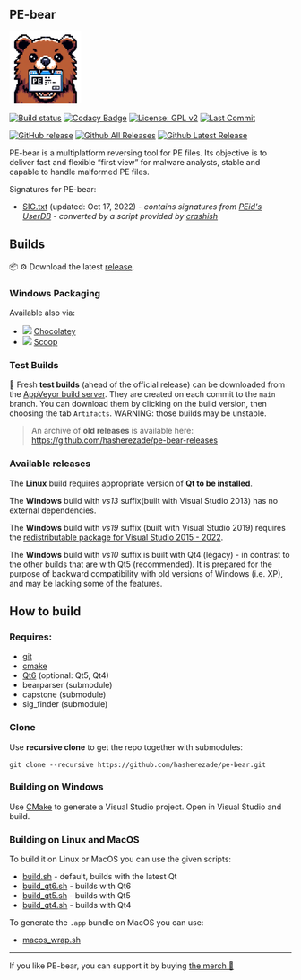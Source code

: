 PE-bear
-

<img src="./logo/main_ico.png" alt="PE-bear logo" width=128>

[![Build status](https://ci.appveyor.com/api/projects/status/q2smuy32pqqo0oyn?svg=true)](https://ci.appveyor.com/project/hasherezade/pe-bear)
[![Codacy Badge](https://app.codacy.com/project/badge/Grade/14648384b52b4d979bc1f2246edbd496)](https://app.codacy.com/gh/hasherezade/pe-bear/dashboard?utm_source=gh&utm_medium=referral&utm_content=&utm_campaign=Badge_grade)
[![License: GPL v2](https://img.shields.io/badge/License-GPL_v2-blue.svg)](https://www.gnu.org/licenses/old-licenses/gpl-2.0.en.html)
[![Last Commit](https://img.shields.io/github/last-commit/hasherezade/pe-bear/main)](https://github.com/hasherezade/pe-bear/commits)

[![GitHub release](https://img.shields.io/github/release/hasherezade/pe-bear.svg)](https://github.com/hasherezade/pe-bear/releases) 
[![Github All Releases](https://img.shields.io/github/downloads/hasherezade/pe-bear/total.svg)](https://github.com/hasherezade/pe-bear/releases)
[![Github Latest Release](https://img.shields.io/github/downloads/hasherezade/pe-bear/latest/total.svg)](https://github.com/hasherezade/pe-bear/releases) 

PE-bear is a multiplatform reversing tool for PE files. Its objective is to deliver fast and flexible “first view” for malware analysts, stable and capable to handle malformed PE files.

Signatures for PE-bear:
+ [SIG.txt](SIG.txt) (updated: Oct 17, 2022) - *contains signatures from [PEid's UserDB](http://www.softpedia.com/get/Programming/Packers-Crypters-Protectors/PEiD-updated.shtml) - converted by a script provided by [crashish](http://crashish.blogspot.com/2013/09/peid-signature-conversion-for-pe-bear.html)*

## Builds

📦 ⚙️ Download the latest [release](https://github.com/hasherezade/pe-bear/releases).


### Windows Packaging

Available also via:
+  ![](https://community.chocolatey.org/favicon.ico) [Chocolatey](https://community.chocolatey.org/packages/pebear)
+  ![](https://avatars.githubusercontent.com/u/16618068?s=15) [Scoop](https://scoop.sh/#/apps?q=pe-bear)

### Test Builds

🧪 Fresh **test builds** (ahead of the official release) can be downloaded from the [AppVeyor build server](https://ci.appveyor.com/project/hasherezade/pe-bear). They are created on each commit to the `main` branch. You can download them by clicking on the build version, then choosing the tab `Artifacts`. WARNING: those builds may be unstable.

> An archive of **old releases** is available here: https://github.com/hasherezade/pe-bear-releases

### Available releases

The **Linux** build requires appropriate version of **Qt to be installed**.

The **Windows** build with *vs13* suffix(built with Visual Studio 2013) has no external dependencies.

The **Windows** build with *vs19* suffix (built with Visual Studio 2019) requires the [redistributable package for Visual Studio 2015 - 2022](https://learn.microsoft.com/en-us/cpp/windows/latest-supported-vc-redist?view=msvc-170).

The **Windows** build with *vs10* suffix is built with Qt4 (legacy) - in contrast to the other builds that are with Qt5 (recommended). It is prepared for the purpose of backward compatibility with old versions of Windows (i.e. XP), and may be lacking some of the features.

## How to build

### Requires:

+   [git](https://git-scm.com/downloads)
+   [cmake](http://www.cmake.org)
+   [Qt6](https://www.qt.io/download) (optional: Qt5, Qt4)
+   bearparser (submodule)
+   capstone (submodule)
+   sig_finder (submodule)

### Clone

Use **recursive clone** to get the repo together with submodules:

```console
git clone --recursive https://github.com/hasherezade/pe-bear.git
```

### Building on Windows

Use [CMake](http://www.cmake.org) to generate a Visual Studio project. Open in Visual Studio and build.


### Building on Linux and MacOS

To build it on Linux or MacOS you can use the given scripts:
+   [build.sh](./build.sh) - default, builds with the latest Qt
+   [build_qt6.sh](./build_qt6.sh) - builds with Qt6
+   [build_qt5.sh](./build_qt5.sh) - builds with Qt5
+   [build_qt4.sh](./build_qt4.sh) - builds with Qt4

To generate the `.app` bundle on MacOS you can use:
+   [macos_wrap.sh](./macos_wrap.sh)


---

If you like PE-bear, you can support it by buying [the merch 🐻](https://teespring.com/pe-bear-ate-my-malwarez-v2?pid=377)

